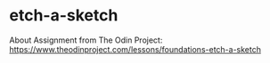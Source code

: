 # etch-a-sketch

About Assignment from The Odin Project: https://www.theodinproject.com/lessons/foundations-etch-a-sketch
